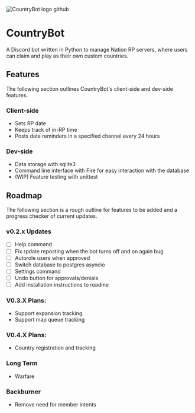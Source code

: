 ![CountryBot logo github](https://i.imgur.com/rSMISgD.png)

# CountryBot
A Discord bot written in Python to manage Nation RP servers, where users can claim and play as their own custom countries.

## Features
The following section outlines CountryBot's client-side and dev-side features.

### Client-side
- Sets RP date
- Keeps track of in-RP time
- Posts date reminders in a specified channel every 24 hours

### Dev-side
- Data storage with sqlite3
- Command line interface with Fire for easy interaction with the database
- (WIP) Feature testing with unittest


## Roadmap
The following section is a rough outline for features to be added and a progress checker of current updates.

### v0.2.x Updates
- [ ] Help command
- [ ] Fix rpdate reposting when the bot turns off and on again bug
- [ ] Autorole users when approved
- [ ] Switch database to postgres asyncio
- [ ] Settings command
- [ ] Undo button for approvals/denials
- [ ] Add installation instructions to readme

### V0.3.X Plans:
- Support expansion tracking
- Support map queue tracking

### V0.4.X Plans:
- Country registration and tracking

### Long Term
- Warfare

### Backburner
- Remove need for member intents 
